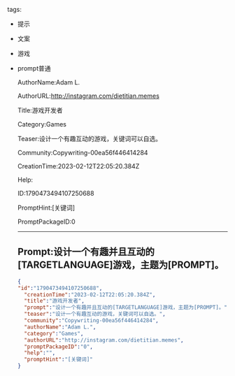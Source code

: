   tags: 
- 提示
- 文案
- 游戏
- prompt普通

  AuthorName:Adam L.

  AuthorURL:http://instagram.com/dietitian.memes

  Title:游戏开发者

  Category:Games

  Teaser:设计一个有趣互动的游戏，关键词可以自选。

  Community:Copywriting-00ea56f446414284

  CreationTime:2023-02-12T22:05:20.384Z

  Help:

  ID:1790473494107250688

  PromptHint:[关键词]

  PromptPackageID:0

  ---

  ## Prompt:设计一个有趣并且互动的[TARGETLANGUAGE]游戏，主题为[PROMPT]。

  ```json
  {
  "id":"1790473494107250688",
    "creationTime":"2023-02-12T22:05:20.384Z",
    "title":"游戏开发者",
    "prompt":"设计一个有趣并且互动的[TARGETLANGUAGE]游戏，主题为[PROMPT]。",
    "teaser":"设计一个有趣互动的游戏，关键词可以自选。",
    "community":"Copywriting-00ea56f446414284",
    "authorName":"Adam L.",
    "category":"Games",
    "authorURL":"http://instagram.com/dietitian.memes",
    "promptPackageID":"0",
    "help":"",
    "promptHint":"[关键词]"
  }
  ```
